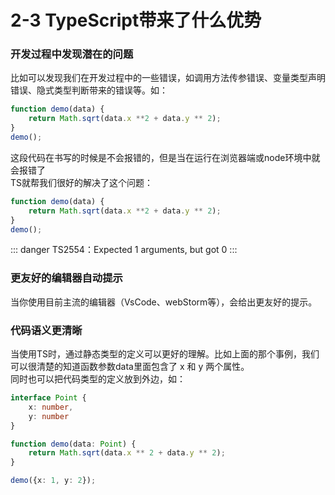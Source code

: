 # 2-3 TypeScript带来了什么优势
### 开发过程中发现潜在的问题
比如可以发现我们在开发过程中的一些错误，如调用方法传参错误、变量类型声明错误、隐式类型判断带来的错误等。如：
```js
function demo(data) {
    return Math.sqrt(data.x **2 + data.y ** 2);
}
demo();
```
这段代码在书写的时候是不会报错的，但是当在运行在浏览器端或node环境中就会报错了   
TS就帮我们很好的解决了这个问题：
```typescript
function demo(data) {
    return Math.sqrt(data.x **2 + data.y ** 2);
}
demo();
```
::: danger
TS2554：Expected 1 arguments, but got 0
:::

### 更友好的编辑器自动提示
当你使用目前主流的编辑器（VsCode、webStorm等），会给出更友好的提示。

### 代码语义更清晰
当使用TS时，通过静态类型的定义可以更好的理解。比如上面的那个事例，我们可以很清楚的知道函数参数data里面包含了 x 和 y 两个属性。  
同时也可以把代码类型的定义放到外边，如：
```typescript
interface Point {
    x: number,
    y: number
}

function demo(data: Point) {
    return Math.sqrt(data.x ** 2 + data.y ** 2);
}

demo({x: 1, y: 2});
``` 